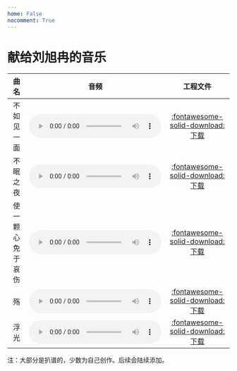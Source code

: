 ```yaml
---
home: False
nocomment: True
---
```


# 献给刘旭冉的音乐

<style>
table td {
    vertical-align: middle !important;
}
</style>

<div style="text-align: center" markdown="1">

| 曲名 | 音频 | 工程文件 |
| :--: | :--: | :--: |
| 不如见一面 | <audio controls loop preload><source src="../../audios/不如见一面.mp3" type="audio/mp3"></source></audio> | <a class="down-button" target="_blank" href="../../audios/不如见一面.mscz" markdown="1">:fontawesome-solid-download: 下载</a> |
| 不眠之夜 | <audio controls loop preload><source src="../../audios/不眠之夜-钢琴.mp3" type="audio/mp3"></source></audio> | <a class="down-button" target="_blank" href="../../audios/不眠之夜.mscz" markdown="1">:fontawesome-solid-download: 下载</a> |
| 使一颗心免于哀伤 | <audio controls loop preload><source src="../../audios/使一颗心免于哀伤.mp3" type="audio/mp3"></source></audio> | <a class="down-button" target="_blank" href="../../audios/使一颗心免于哀伤.mscz" markdown="1">:fontawesome-solid-download: 下载</a> |
| 殇 | <audio controls loop><source src="../../audios/殇.mp3" type="audio/mp3"></source></audio> | <a class="down-button" target="_blank" href="../../audios/殇.mscz" markdown="1">:fontawesome-solid-download: 下载</a> |
| 浮光 | <audio controls loop><source src="../../audios/浮光（总谱）.mp3" type="audio/mp3"></source></audio> | <a class="down-button" target="_blank" href="../../audios/浮光.mscz" markdown="1">:fontawesome-solid-download: 下载</a> |

</div>

注：大部分是扒谱的，少数为自己创作。后续会陆续添加。

